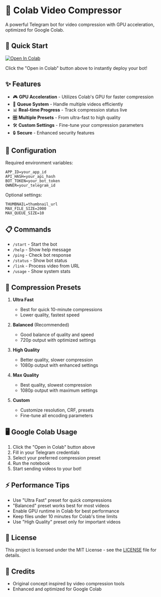 # 🎥 Colab Video Compressor

A powerful Telegram bot for video compression with GPU acceleration, optimized for Google Colab.

## 🚀 Quick Start

[![Open In Colab](https://colab.research.google.com/assets/colab-badge.svg)](https://colab.research.google.com/github/AdittyaMondal/ColabVideoCompressor/blob/main/colab_notebook.ipynb)

Click the "Open in Colab" button above to instantly deploy your bot!

## ✨ Features

- 🎮 **GPU Acceleration** - Utilizes Colab's GPU for faster compression
- 🔄 **Queue System** - Handle multiple videos efficiently
- 📊 **Real-time Progress** - Track compression status live
- 🎛️ **Multiple Presets** - From ultra-fast to high quality
- 🛠️ **Custom Settings** - Fine-tune your compression parameters
- 🔒 **Secure** - Enhanced security features

## 🔧 Configuration

Required environment variables:
```env
APP_ID=your_app_id
API_HASH=your_api_hash
BOT_TOKEN=your_bot_token
OWNER=your_telegram_id
```

Optional settings:
```env
THUMBNAIL=thumbnail_url
MAX_FILE_SIZE=2000
MAX_QUEUE_SIZE=10
```

## 📋 Commands

- `/start` - Start the bot
- `/help` - Show help message
- `/ping` - Check bot response
- `/status` - Show bot status
- `/link` - Process video from URL
- `/usage` - Show system stats

## 🎯 Compression Presets

1. **Ultra Fast**
   - Best for quick 10-minute compressions
   - Lower quality, fastest speed

2. **Balanced** (Recommended)
   - Good balance of quality and speed
   - 720p output with optimized settings

3. **High Quality**
   - Better quality, slower compression
   - 1080p output with enhanced settings

4. **Max Quality**
   - Best quality, slowest compression
   - 1080p output with maximum settings

5. **Custom**
   - Customize resolution, CRF, presets
   - Fine-tune all encoding parameters

## 🖥️ Google Colab Usage

1. Click the "Open in Colab" button above
2. Fill in your Telegram credentials
3. Select your preferred compression preset
4. Run the notebook
5. Start sending videos to your bot!

## ⚡ Performance Tips

- Use "Ultra Fast" preset for quick compressions
- "Balanced" preset works best for most videos
- Enable GPU runtime in Colab for best performance
- Keep files under 10 minutes for Colab's time limits
- Use "High Quality" preset only for important videos

## 📝 License

This project is licensed under the MIT License - see the [LICENSE](LICENSE) file for details.

## 🤝 Credits

- Original concept inspired by video compression tools
- Enhanced and optimized for Google Colab
